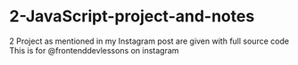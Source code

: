 # 2-JavaScript-project-and-notes
2 Project as mentioned in my Instagram post are given with full source code
This is for
@frontenddevlessons 
on instagram 
